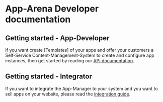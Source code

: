 # App-Arena Developer documentation



## Getting started - App-Developer

If you want create [Templates] of your apps and offer your customers a Self-Service Content-Management-System to create and configure app instances, then get started by reading our [API documentation](/api). 

## Getting started - Integrator

If you want to integrate the App-Manager to your system and you want to sell apps on your website, please read the [integration guide](/integration-guide).



